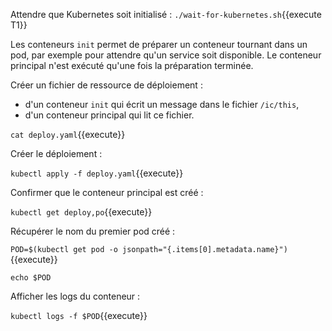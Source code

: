 Attendre que Kubernetes soit initialisé : `./wait-for-kubernetes.sh`{{execute T1}}

Les conteneurs `init` permet de préparer un conteneur tournant dans un pod, par exemple pour attendre qu'un service soit disponible. Le conteneur principal n'est exécuté qu'une fois la préparation terminée.

Créer un fichier de ressource de déploiement :
- d'un conteneur `init` qui écrit un message dans le fichier `/ic/this`,
- d'un conteneur principal qui lit ce fichier.

`cat deploy.yaml`{{execute}}

Créer le déploiement :

`kubectl apply -f deploy.yaml`{{execute}}

Confirmer que le conteneur principal est créé :

`kubectl get deploy,po`{{execute}}

Récupérer le nom du premier pod créé :

`POD=$(kubectl get pod -o jsonpath="{.items[0].metadata.name}")`{{execute}}

`echo $POD`

Afficher les logs du conteneur :

`kubectl logs -f $POD`{{execute}}

